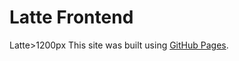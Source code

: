 # Latte Frontend
Latte>1200px
This site was built using [GitHub Pages](https://github.com/Galabalab/Latte/compare/main%40%7B1day%7D...main).
